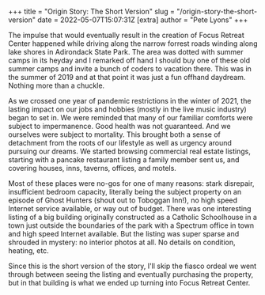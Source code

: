 +++
title = "Origin Story: The Short Version"
slug = "/origin-story-the-short-version"
date = 2022-05-07T15:07:31Z
[extra]
author = "Pete Lyons"
+++

The impulse that would eventually result in the creation of Focus Retreat Center happened while driving along the narrow forrest roads winding along lake shores in Adirondack State Park. The area was dotted with summer camps in its heyday and I remarked off hand I should buy one of these old summer camps and invite a bunch of coders to vacation there. This was in the summer of 2019 and at that point it was just a fun offhand daydream. Nothing more than a chuckle.

As we crossed one year of pandemic restrictions in the winter of 2021, the lasting impact on our jobs and hobbies (mostly in the live music industry) began to set in. We were reminded that many of our familiar comforts were subject to impermanence. Good health was not guaranteed. And we ourselves were subject to mortality. This brought both a sense of detachment from the roots of our lifestyle as well as urgency around pursuing our dreams. We started browsing commercial real estate listings, starting with a pancake restaurant listing a family member sent us, and covering houses, inns, taverns, offices, and motels.

Most of these places were no-gos for one of many reasons: stark disrepair, insufficient bedroom capacity, literally being the subject property on an episode of Ghost Hunters (shout out to Toboggan Inn!), no high speed Internet service available, or way out of budget. There was one interesting listing of a big building originally constructed as a Catholic Schoolhouse in a town just outside the boundaries of the park with a Spectrum office in town and high speed Internet available. But the listing was super sparse and shrouded in mystery: no interior photos at all. No details on condition, heating, etc.

Since this is the short version of the story, I'll skip the fiasco ordeal we went through between seeing the listing and eventually purchasing the property, but in that building is what we ended up turning into Focus Retreat Center.
